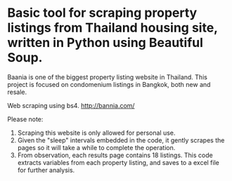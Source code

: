 # Basic tool for scraping property listings from Thailand housing site, written in Python using Beautiful Soup.

Baania is one of the biggest property listing website in Thailand. This project is focused on condomenium listings in Bangkok, both new and resale.

Web scraping using bs4.
http://bannia.com/

Please note:
1. Scraping this website is only allowed for personal use.
2. Given the "sleep" intervals embedded in the code, it gently scrapes the pages so it will take a while to complete the operation.
3. From observation, each results page contains 18 listings. This code extracts variables from each property listing, and saves to a excel file for further analysis.
